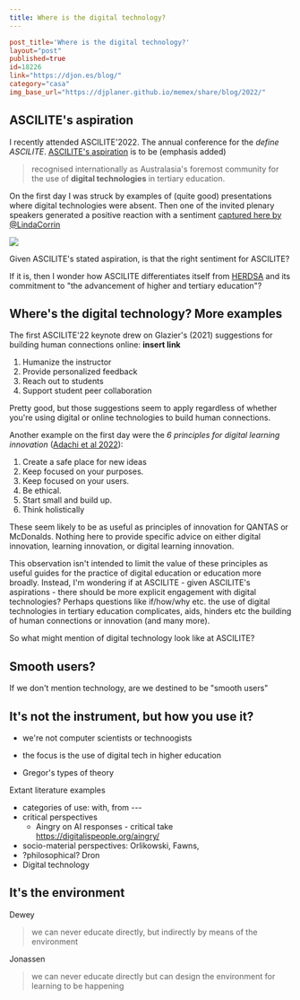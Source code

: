 ```yaml
---
title: Where is the digital technology?
---
```

```toml
post_title='Where is the digital technology?'
layout="post"
published=true
id=18226
link="https://djon.es/blog/"
category="casa"
img_base_url="https://djplaner.github.io/memex/share/blog/2022/"
```

## ASCILITE's aspiration

I recently attended ASCILITE'2022. The annual conference for the _define ASCILITE_. [ASCILITE's aspiration](https://ascilite.org/about-ascilite/) is to be (emphasis added)
> recognised internationally as Australasia's foremost community for the use of **digital technologies** in tertiary education. 

On the first day I was struck by examples of (quite good) presentations where digital technologies were absent. Then one of the invited plenary speakers generated a positive reaction with a sentiment [captured here by @LindaCorrin](https://twitter.com/LindaCorrin/status/1600283767846752258)

![](https://djon.es/assets/memex/share/blog/2022/images/KahuCorrin-techEveryWhere.png)  

Given ASCILITE's stated aspiration, is that the right sentiment for ASCILITE?

If it is, then I wonder how ASCILITE differentiates itself from [HERDSA](https://www.herdsa.org.au/about-herdsa) and its commitment to "the advancement of higher and tertiary education"?

## Where's the digital technology? More examples

The first ASCILITE'22 keynote drew on Glazier's (2021) suggestions for building human connections online: **insert link**

1. Humanize the instructor 
2. Provide personalized feedback 
3. Reach out to students 
4. Support student peer collaboration

Pretty good, but those suggestions seem to apply regardless of whether you're using digital or online technologies to build human connections.

Another example on the first day were the _6 principles for digital learning innovation_ ([Adachi et al 2022](https://publications.ascilite.org/index.php/APUB/article/view/140)):

1. Create a safe place for new ideas
2. Keep focused on your purposes.
3. Keep focused on your users.
4. Be ethical.
5. Start small and build up.
6. Think holistically

These seem likely to be as useful as principles of innovation for QANTAS or McDonalds. Nothing here to provide specific advice on either digital innovation, learning innovation, or digital learning innovation.

This observation isn't intended to limit the value of these principles as useful guides for the practice of digital education or education more broadly. Instead, I'm wondering if at ASCILITE - given ASCILITE's aspirations - there should be more explicit engagement with digital technologies? Perhaps questions like if/how/why etc. the use of digital technologies in tertiary education complicates, aids, hinders etc the building of human connections or innovation (and many more).

So what might mention of digital technology look like at ASCILITE?

## Smooth users?

If we don't mention technology, are we destined to be "smooth users"

## It's not the instrument, but how you use it?

- we're not computer scientists or technoogists
- the focus is the use of digital tech in higher education




- Gregor's types of theory

Extant literature examples

- categories of use: with, from ---
- critical perspectives
	- Aingry on AI responses - critical take https://digitalispeople.org/aingry/
- socio-material perspectives: Orlikowski, Fawns,
- ?philosophical? Dron
- Digital technology


## It's the environment

Dewey
> we can never educate directly, but indirectly by means of the environment

Jonassen
> we can never educate directly but can design the environment for learning to be happening